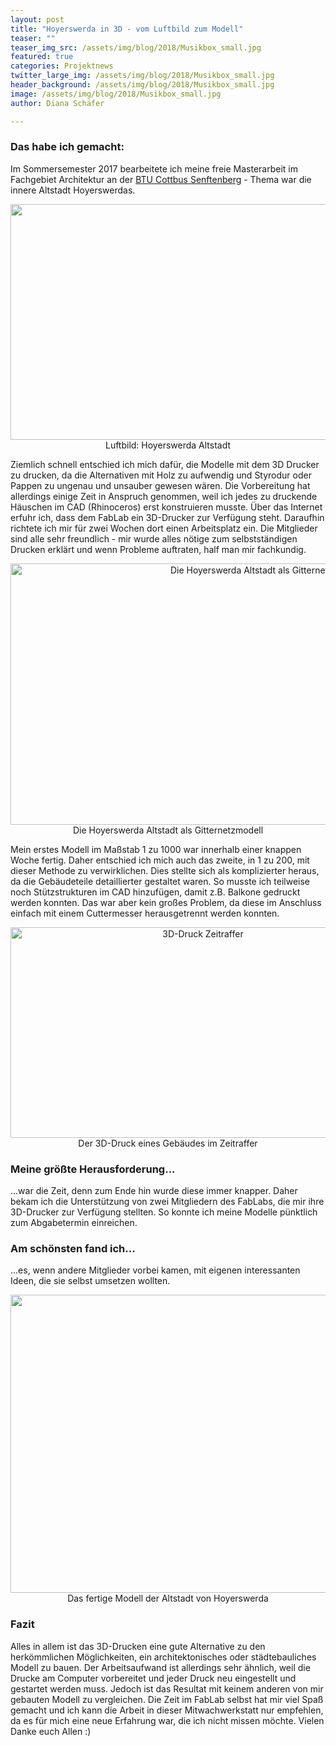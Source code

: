 ```yaml
---
layout: post
title: "Hoyerswerda in 3D - vom Luftbild zum Modell"
teaser: ""
teaser_img_src: /assets/img/blog/2018/Musikbox_small.jpg
featured: true
categories: Projektnews
twitter_large_img: /assets/img/blog/2018/Musikbox_small.jpg
header_background: /assets/img/blog/2018/Musikbox_small.jpg
image: /assets/img/blog/2018/Musikbox_small.jpg
author: Diana Schäfer

---
```

<h3>Das habe ich gemacht:</h3>
<p>Im Sommersemester 2017 bearbeitete ich meine freie Masterarbeit im Fachgebiet Architektur an der <a href="http://www.b-tu.de/">BTU Cottbus Senftenberg</a> - Thema war die innere Altstadt Hoyerswerdas.</p> 
<div class="img"><center><img src="http://blog.fablab-cottbus.de/wp-content/uploads/2017/10/Hoyerswerda_Altstadt-1024x482.jpg" alt="" width="800" height="377"><br>Luftbild: Hoyerswerda Altstadt</center></div>
<p>Ziemlich schnell entschied ich mich dafür, die Modelle mit dem 3D Drucker zu drucken, da die Alternativen mit Holz zu aufwendig und Styrodur oder Pappen zu ungenau und unsauber gewesen wären. Die Vorbereitung hat allerdings einige Zeit in Anspruch genommen, weil ich jedes zu druckende Häuschen im CAD (Rhinoceros) erst konstruieren musste. Über das Internet erfuhr ich, dass dem FabLab ein 3D-Drucker zur Verfügung steht. Daraufhin richtete ich mir für zwei Wochen dort einen Arbeitsplatz ein. Die Mitglieder sind alle sehr freundlich - mir wurde alles nötige zum selbstständigen Drucken erklärt und wenn Probleme auftraten, half man mir fachkundig.</p>
<center><img src="http://blog.fablab-cottbus.de/wp-content/uploads/2017/10/Hoyerswerda_Gitternetzmodell-1024x535.jpg" alt="Die Hoyerswerda Altstadt als Gitternetzmodell" width="800" height="418" class="alignnone size-large wp-image-1721" /><br>Die Hoyerswerda Altstadt als Gitternetzmodell</center>
<p>Mein erstes Modell im Maßstab 1 zu 1000 war innerhalb einer knappen Woche fertig. Daher entschied ich mich auch das zweite, in 1 zu 200, mit dieser Methode zu verwirklichen. Dies stellte sich als komplizierter heraus, da die Gebäudeteile detaillierter gestaltet waren. So musste ich teilweise noch Stützstrukturen im CAD hinzufügen, damit z.B. Balkone gedruckt werden konnten. Das war aber kein großes Problem, da diese im Anschluss einfach mit einem Cuttermesser herausgetrennt werden konnten.</p>
<center><img src="http://blog.fablab-cottbus.de/wp-content/uploads/2017/10/3D-Druck_Zeitraffer.gif" alt="3D-Druck Zeitraffer" width="600" height="337" class="alignnone size-full wp-image-1719" /><br>Der 3D-Druck eines Gebäudes im Zeitraffer</center>

<h3>Meine größte Herausforderung...</h3>
<p>...war die Zeit, denn zum Ende hin wurde diese immer knapper. Daher bekam ich die Unterstützung von zwei Mitgliedern des FabLabs, die mir ihre 3D-Drucker zur Verfügung stellten. So konnte ich meine Modelle pünktlich zum Abgabetermin einreichen.</p>

<h3>Am schönsten fand ich...</h3>
<p>...es, wenn andere Mitglieder vorbei kamen, mit eigenen interessanten Ideen, die sie selbst umsetzen wollten.</p>
<center><img src="http://blog.fablab-cottbus.de/wp-content/uploads/2017/10/Hoyerswerda_3D-Modell-1024x611.jpg" alt="" width="800" height="477" class="alignnone size-large wp-image-1720" /><br>Das fertige Modell der Altstadt von Hoyerswerda</center>
<h3>Fazit</h3>
<p>Alles in allem ist das 3D-Drucken eine gute Alternative zu den herkömmlichen Möglichkeiten, ein architektonisches oder städtebauliches Modell zu bauen. Der Arbeitsaufwand ist allerdings sehr ähnlich, weil die Drucke am Computer vorbereitet und jeder Druck neu eingestellt und gestartet werden muss. Jedoch ist das Resultat mit keinem anderen von mir gebauten Modell zu vergleichen.
Die Zeit im FabLab selbst hat mir viel Spaß gemacht und ich kann die Arbeit in dieser Mitwachwerkstatt nur empfehlen, da es für mich eine neue Erfahrung war, die ich nicht missen möchte. Vielen Danke euch Allen :)</p>